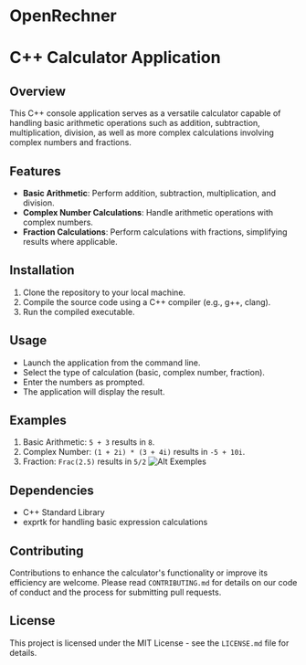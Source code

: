 # OpenRechner

# C++ Calculator Application

## Overview
This C++ console application serves as a versatile calculator capable of handling basic arithmetic operations such as addition, subtraction, multiplication, division, as well as more complex calculations involving complex numbers and fractions.

## Features
- **Basic Arithmetic**: Perform addition, subtraction, multiplication, and division.
- **Complex Number Calculations**: Handle arithmetic operations with complex numbers.
- **Fraction Calculations**: Perform calculations with fractions, simplifying results where applicable.

## Installation
1. Clone the repository to your local machine.
2. Compile the source code using a C++ compiler (e.g., g++, clang).
3. Run the compiled executable.

## Usage
- Launch the application from the command line.
- Select the type of calculation (basic, complex number, fraction).
- Enter the numbers as prompted.
- The application will display the result.

## Examples
1. Basic Arithmetic: `5 + 3` results in `8`.
2. Complex Number: `(1 + 2i) * (3 + 4i)` results in `-5 + 10i`.
3. Fraction: `Frac(2.5)` results in `5/2`
![Alt Exemples]()

## Dependencies
- C++ Standard Library
- exprtk for handling basic expression calculations

## Contributing
Contributions to enhance the calculator's functionality or improve its efficiency are welcome. Please read `CONTRIBUTING.md` for details on our code of conduct and the process for submitting pull requests.

## License
This project is licensed under the MIT License - see the `LICENSE.md` file for details.

